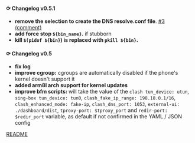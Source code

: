 #### ⟳ Changelog v0.5.1
+ **remove the selection to create the DNS resolve.conf file**. [#3 (comment)](https://github.com/taamarin/box_for_magisk/issues/3#issuecomment-1475454926)
+ **add force stop `${bin_name}`.** if stubborn
+ **kill `$(pidof ${bin}`) is replaced with `pkill ${bin}`.**

#### ⟳ Changelog v0.5
+ **fix log**
+ **improve cgroup:** cgroups are automatically disabled if the phone's kernel doesn't support it
+ **added arm8l arch support for kernel updates**
+ **improve bfm scripts:** will take the value of the `clash tun_device: utun`, `sing-box tun_device: tun0`, `clash_fake_ip_range: 198.18.0.1/16`, `clash_enhanced_mode: fake-ip`, `clash_dns_port: 1053`, `external-ui: ./dashboard/dist`, `tproxy-port: $tproxy_port` and `redir-port: $redir_port` variable, as default if not confirmed in the YAML / JSON config

[README](https://github.com/taamarin/box_for_magisk/blob/master/README.md)